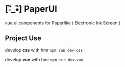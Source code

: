 # [-ิ_•ิ] PaperUI

vue ui components for Paperlike ( Electronic Ink Screen )

## Project Use

develop **css** with hmr `npm run dev-css`

develop **vue** with hmr `npm run dev-vue`
